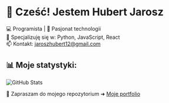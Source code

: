 # 👋 Cześć! Jestem Hubert Jarosz 

💻 Programista | 🚀 Pasjonat technologii  
🎯 Specjalizuję się w: Python, JavaScript, React  
📫 Kontakt: jaroszhubert12@gmail.com

## 📊 Moje statystyki:
![GitHub Stats](https://github-readme-stats.vercel.app/api?username=Deerion&show_icons=true&theme=radical)

🚀 Zapraszam do mojego repozytorium ➜ [Moje portfolio](https://github.com/JanKowalski/portfolio)
